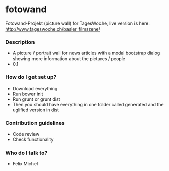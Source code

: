 # fotowand
Fotowand-Projekt (picture wall) for TagesWoche, live version is here:  http://www.tageswoche.ch/basler_filmszene/

### Description ###

* A picture / portrait wall for news articles with a modal bootstrap dialog showing more information about the pictures / people
* 0.1

### How do I get set up? ###

* Download everything
* Run bower init
* Run grunt or grunt dist
* Then you should have everything in one folder called generated and the uglified version in dist

### Contribution guidelines ###

* Code review
* Check functionality

### Who do I talk to? ###

* Felix Michel
